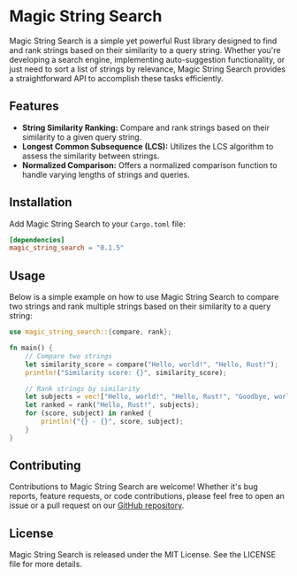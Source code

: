 # Magic String Search

Magic String Search is a simple yet powerful Rust library designed to find and rank strings based on their similarity to a query string. Whether you're developing a search engine, implementing auto-suggestion functionality, or just need to sort a list of strings by relevance, Magic String Search provides a straightforward API to accomplish these tasks efficiently.

## Features

- **String Similarity Ranking:** Compare and rank strings based on their similarity to a given query string.
- **Longest Common Subsequence (LCS):** Utilizes the LCS algorithm to assess the similarity between strings.
- **Normalized Comparison:** Offers a normalized comparison function to handle varying lengths of strings and queries.

## Installation

Add Magic String Search to your `Cargo.toml` file:

```toml
[dependencies]
magic_string_search = "0.1.5"
```

## Usage

Below is a simple example on how to use Magic String Search to compare two strings and rank multiple strings based on their similarity to a query string:

```rust
use magic_string_search::{compare, rank};

fn main() {
    // Compare two strings
    let similarity_score = compare("Hello, world!", "Hello, Rust!");
    println!("Similarity score: {}", similarity_score);

    // Rank strings by similarity
    let subjects = vec!["Hello, world!", "Hello, Rust!", "Goodbye, world!"];
    let ranked = rank("Hello, Rust!", subjects);
    for (score, subject) in ranked {
        println!("{} - {}", score, subject);
    }
}

```

## Contributing

Contributions to Magic String Search are welcome! Whether it's bug reports, feature requests, or code contributions, please feel free to open an issue or a pull request on our [GitHub repository](https://github.com/DeForestt/string_search).

## License

Magic String Search is released under the MIT License. See the LICENSE file for more details.

